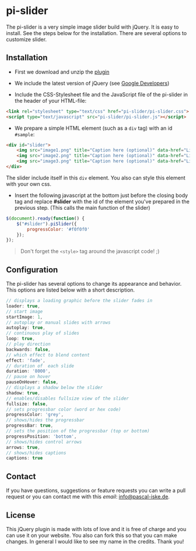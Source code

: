 # pi-slider

The pi-slider is a very simple image slider build with jQuery. It is easy to install. See the steps below for the installation. There are several options to customize slider.


## Installation

- First we download and unzip the [plugin]()

- We include the latest version of jQuery (see [Google Developers](https://developers.google.com/speed/libraries/devguide#jquery))

- Include the CSS-Stylesheet file  and the JavaScript file of the pi-slider in the header of your HTML-file:
```html
<link rel="stylesheet" type="text/css" href="pi-slider/pi-slider.css">
<script type="text/javascript" src="pi-slider/pi-slider.js"></script>
```

- We prepare a simple HTML element (such as a `div` tag) with an id `#sample`:
```html
<div id="slider">
	<img src="image1.png" title="Caption here (optional)" data-href="Link here (optional)" />
	<img src="image2.png" title="Caption here (optional)" data-href="Link here (optional)" />
	<img src="image3.png" title="Caption here (optional)" data-href="Link here (optional)" />
</div>
```
The slider include itself in this `div` element. You also can style this element with your own css.

- Insert the following javascript at the bottom just before the closing body tag and replace **#slider** with the id of the element you've prepared in the previous step. (This calls the main function of the slider)
```javascript
$(document).ready(function() {
	$("#slider").piSlider({
		progressColor: '#f0f0f0'
	});
});
```
>Don't forget the `<style>` tag around the javascript code! ;)

## Configuration

The pi-slider has several options to change its appearance and behavior. This options are listed below with a short description.
```javascript
// displays a loading graphic before the slider fades in
loader: true,
// start image
startImage: 1,
// autoplay or manual slides with arrows
autoplay: true,
// continuous play of slides
loop: true,
// play direction
backwards: false,
// which effect to blend content
effect: 'fade',
// duration of  each slide
duration: '8000',
// pause on hover
pauseOnHover: false,
// displays a shadow below the slider
shadow: true,
// enables/disables fullsize view of the slider
fullsize: false,
// sets progressbar color (word or hex code)
progressColor: 'grey',
// shows/hides the progressbar
progressBar: true,
// sets the position of the progressbar (top or bottom)
progressPosition: 'bottom',
// shows/hides control arrows
arrows: true,
// shows/hides captions
captions: true
```

## Contact
If you have questions, suggestions or feature requests you can write a pull request or you can contact me with this _email_: [info@pascal-iske.de](mailto:info@pascal-iske.de).

## License
This jQuery plugin is made with lots of love and it is free of charge and you can use it on your website. You also can fork this so that you can make changes. In general I would like to see my name in the credits. Thank you!
